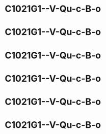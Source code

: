 # C1021G1--V-Qu-c-B-o
# C1021G1--V-Qu-c-B-o
# C1021G1--V-Qu-c-B-o
# C1021G1--V-Qu-c-B-o
# C1021G1--V-Qu-c-B-o
# C1021G1--V-Qu-c-B-o
